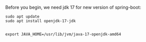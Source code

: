 Before you begin, we need jdk 17 for new version of spring-boot:

```
sudo apt update
sudo apt install openjdk-17-jdk


export JAVA_HOME=/usr/lib/jvm/java-17-openjdk-amd64
```